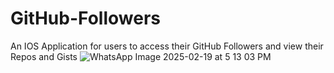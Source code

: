 # GitHub-Followers
An IOS Application for users to access their GitHub Followers and view their Repos and Gists
![WhatsApp Image 2025-02-19 at 5 13 03 PM](https://github.com/user-attachments/assets/64bcecfd-a560-4025-a3d2-a06c1bb58c3a)
